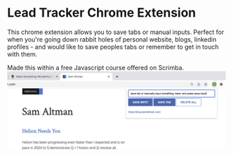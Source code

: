 # Lead Tracker Chrome Extension

This chrome extension allows you to save tabs or manual inputs. Perfect for when you're going down rabbit holes of personal website, blogs, linkedin profiles - and would like to save peoples tabs or remember to get in touch with them. 

Made this within a free Javascript course offered on Scrimba.
![Project Image](leadtracker-ss.png)  